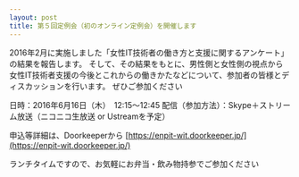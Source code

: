 ```yaml
---
layout: post
title: 第５回定例会（初のオンライン定例会）を開催します
---
```


2016年2月に実施しました「女性IT技術者の働き方と支援に関するアンケート」の結果を報告します。
そして、その結果をもとに、男性側と女性側の視点から女性IT技術者支援の今後とこれからの働きかたなどについて、参加者の皆様とディスカッションを行います。
ぜひご参加ください

日時：2016年6月16日（木）　12:15～12:45
配信（参加方法）：Skype＋ストリーム放送（ニコニコ生放送 or Ustreamを予定）

申込等詳細は、Doorkeeperから
[https://enpit-wit.doorkeeper.jp/](https://enpit-wit.doorkeeper.jp/)

ランチタイムですので、お気軽にお弁当・飲み物持参でご参加ください
